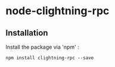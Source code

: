 # node-clightning-rpc

## Installation
Install the package via 'npm' :

```
npm install clightning-rpc --save
```